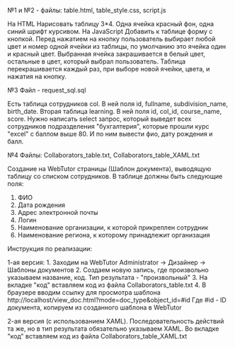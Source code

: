 №1 и №2 - файлы: table.html, table_style.css, script.js

На HTML
Нарисовать таблицу 3*4. Одна ячейка красный фон, одна синий шрифт курсивом.
На JavaScript
Добавить к таблице форму с кнопкой. Перед нажатием на кнопку пользователь выбирает любой цвет и номер одной ячейки из таблицы, по умолчанию это ячейка один и красный цвет.
Выбранная ячейка закрашивается в белый цвет, остальные в цвет, который выбрал пользователь.
Таблица перекрашивается каждый раз, при выборе новой ячейки, цвета, и нажатия на кнопку.

№3 Файл - request_sql.sql

Есть таблица сотрудников col. В ней поля id, fullname, subdivision_name, birth_date. Вторая таблица learning. В ней поля id, col_id, course_name, score. Нужно написать select запрос,
который выведет всех сотрудников подразделения "бухгалтерия", которые прошли курс "excel" с баллом выше 80. И по ним вывести фио, дату рождения и балл.

№4 Файлы: Collaborators_table.txt, Collaborators_table_XAML.txt

Создание на WebTutor страницы (Шаблон документа), выводящую таблицу со списком сотрудников. В таблице должны быть следующие поля:
1. ФИО
2. Дата рождения
3. Адрес электронной почты
4. Логин
5. Наименование организации, к которой прикреплен сотрудник
6. Наименование региона, к которому принадлежит организация

Инструкция по реализации:

1-ая версия: 1. Заходим на WebTutor Administrator -> Дизайнер -> Шаблоны документов
             2. Создаем новую запись, где произвольно указываем название, код. Тип результата - "произвольный"
             3. На вкладке "код" вставляем код из файла Collaborators_table.txt
             4. В браузере вводим ссылку для просмотра шаблона http://localhost/view_doc.html?mode=doc_type&object_id=#id Где #id - ID документа, копируем из созданного шаблона в WebTutor
       
2-ая версия (с использованием XAML). Последовательность действий та же, но в тип результата обязательно указываем XAML. Во вкладке "код" вставляем код из файла Collaborators_table_XAML.txt 
